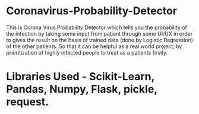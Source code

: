 # Coronavirus-Probability-Detector
This is Corona Virus Probability Detector which tells you the probability of the infection by taking some input from patient through some UI/UX in order to gives the result on the basis of trained data (done by Logistic Regression) of the other patients. So that it can be helpful as a real world project, by prioritization of highly infected people to treat as a patients firstly. 
# Libraries Used - Scikit-Learn, Pandas, Numpy, Flask, pickle, request.
